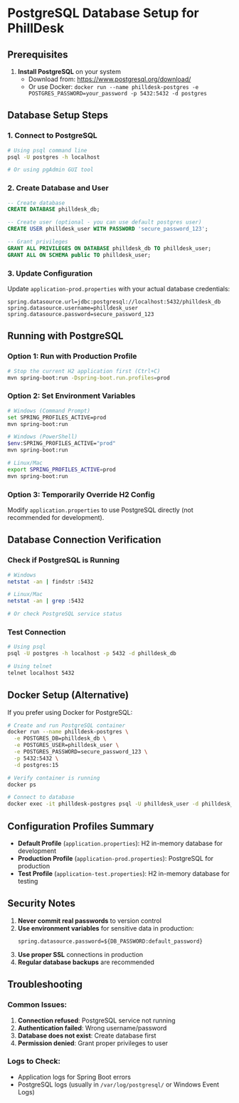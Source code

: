 # PostgreSQL Database Setup for PhillDesk

## Prerequisites
1. **Install PostgreSQL** on your system
   - Download from: https://www.postgresql.org/download/
   - Or use Docker: `docker run --name philldesk-postgres -e POSTGRES_PASSWORD=your_password -p 5432:5432 -d postgres`

## Database Setup Steps

### 1. Connect to PostgreSQL
```bash
# Using psql command line
psql -U postgres -h localhost

# Or using pgAdmin GUI tool
```

### 2. Create Database and User
```sql
-- Create database
CREATE DATABASE philldesk_db;

-- Create user (optional - you can use default postgres user)
CREATE USER philldesk_user WITH PASSWORD 'secure_password_123';

-- Grant privileges
GRANT ALL PRIVILEGES ON DATABASE philldesk_db TO philldesk_user;
GRANT ALL ON SCHEMA public TO philldesk_user;
```

### 3. Update Configuration
Update `application-prod.properties` with your actual database credentials:

```properties
spring.datasource.url=jdbc:postgresql://localhost:5432/philldesk_db
spring.datasource.username=philldesk_user
spring.datasource.password=secure_password_123
```

## Running with PostgreSQL

### Option 1: Run with Production Profile
```bash
# Stop the current H2 application first (Ctrl+C)
mvn spring-boot:run -Dspring-boot.run.profiles=prod
```

### Option 2: Set Environment Variables
```bash
# Windows (Command Prompt)
set SPRING_PROFILES_ACTIVE=prod
mvn spring-boot:run

# Windows (PowerShell)
$env:SPRING_PROFILES_ACTIVE="prod"
mvn spring-boot:run

# Linux/Mac
export SPRING_PROFILES_ACTIVE=prod
mvn spring-boot:run
```

### Option 3: Temporarily Override H2 Config
Modify `application.properties` to use PostgreSQL directly (not recommended for development).

## Database Connection Verification

### Check if PostgreSQL is Running
```bash
# Windows
netstat -an | findstr :5432

# Linux/Mac
netstat -an | grep :5432

# Or check PostgreSQL service status
```

### Test Connection
```bash
# Using psql
psql -U postgres -h localhost -p 5432 -d philldesk_db

# Using telnet
telnet localhost 5432
```

## Docker Setup (Alternative)

If you prefer using Docker for PostgreSQL:

```bash
# Create and run PostgreSQL container
docker run --name philldesk-postgres \
  -e POSTGRES_DB=philldesk_db \
  -e POSTGRES_USER=philldesk_user \
  -e POSTGRES_PASSWORD=secure_password_123 \
  -p 5432:5432 \
  -d postgres:15

# Verify container is running
docker ps

# Connect to database
docker exec -it philldesk-postgres psql -U philldesk_user -d philldesk_db
```

## Configuration Profiles Summary

- **Default Profile** (`application.properties`): H2 in-memory database for development
- **Production Profile** (`application-prod.properties`): PostgreSQL for production
- **Test Profile** (`application-test.properties`): H2 in-memory database for testing

## Security Notes

1. **Never commit real passwords** to version control
2. **Use environment variables** for sensitive data in production:
   ```properties
   spring.datasource.password=${DB_PASSWORD:default_password}
   ```
3. **Use proper SSL** connections in production
4. **Regular database backups** are recommended

## Troubleshooting

### Common Issues:
1. **Connection refused**: PostgreSQL service not running
2. **Authentication failed**: Wrong username/password
3. **Database does not exist**: Create database first
4. **Permission denied**: Grant proper privileges to user

### Logs to Check:
- Application logs for Spring Boot errors
- PostgreSQL logs (usually in `/var/log/postgresql/` or Windows Event Logs)
